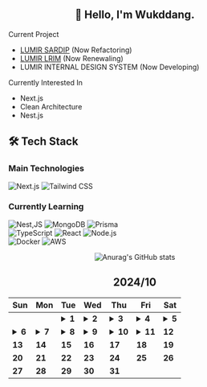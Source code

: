 <div align="center">

## 🙌 Hello, I'm Wukddang.

<div align="left">
  
  Current Project
  - [LUMIR SARDIP](https://sardip.lumir.space) (Now Refactoring) <br />
  - [LUMIR LRIM](https://app.lumir.space/lrim/apply) (Now Renewaling) <br/>
  - LUMIR INTERNAL DESIGN SYSTEM (Now Developing)
  
  Currently Interested In
  - Next.js
  - Clean Architecture
  - Nest.js

## 🛠 Tech Stack

### Main Technologies
![Next.js](https://img.shields.io/badge/-Next.js-000000?style=for-the-badge&logo=next.js&logoColor=white)
![Tailwind CSS](https://img.shields.io/badge/-Tailwind%20CSS-38B2AC?style=for-the-badge&logo=tailwind-css&logoColor=white)

### Currently Learning
![Nest,JS](https://img.shields.io/badge/-Nest.JS-E0234E?style=for-the-badge&logo=nestjs&logoColor=white)
![MongoDB](https://img.shields.io/badge/-MongoDB-47A248?style=for-the-badge&logo=mongodb&logoColor=white)
![Prisma](https://img.shields.io/badge/-Prisma-2D3748?style=for-the-badge&logo=prisma&logoColor=white)
<br/>
![TypeScript](https://img.shields.io/badge/-TypeScript-3178C6?style=for-the-badge&logo=typescript&logoColor=white)
![React](https://img.shields.io/badge/-React-61DAFB?style=for-the-badge&logo=react&logoColor=black)
![Node.js](https://img.shields.io/badge/-Node.js-339933?style=for-the-badge&logo=node.js&logoColor=white)
<br />
![Docker](https://img.shields.io/badge/-Docker-2496ED?style=for-the-badge&logo=docker&logoColor=white)
![AWS](https://img.shields.io/badge/-AWS-232F3E?style=for-the-badge&logo=amazon-web-services&logoColor=white)

</div>

![Anurag's GitHub stats](https://github-readme-stats.vercel.app/api?username=wukdddang&show_icons=true&theme=radical)


<!--CALENDAR-START-->
## 2024/10

| Sun | Mon | Tue | Wed | Thu | Fri | Sat |
| --- | --- | --- | --- | --- | --- | --- |
|     |     | <details><summary>**1**</summary>NextJS: 사내 프로젝트 풀스택 개발중</details> | <details><summary>**2**</summary>NextJS: 사내 프로젝트 풀스택 개발중</details> | <details><summary>**3**</summary>NestJS: 개인 사이드 프로젝트 연습중</details> | <details><summary>**4**</summary>NestJS: 개인 사이드 프로젝트 연습중</details> | <details><summary>**5**</summary>NestJS: 개인 사이드 프로젝트 연습중</details> |
| <details><summary>**6**</summary>NestJS: 개인 사이드 프로젝트 연습중</details> | <details><summary>**7**</summary>SQLD: 노랭이 연습중</details> | <details><summary>**8**</summary>SQLD: 노랭이 연습중</details> | <details><summary>**9**</summary>SQLD: 노랭이 연습중</details> | <details><summary>**10**</summary>SQLD: 노랭이 연습중 + Oracle DB 연습중</details> | <details><summary>**11**</summary>SQLD: 노랭이 연습중 + Oracle DB 연습중</details> | **12** |
| **13** | **14** | **15** | **16** | **17** | **18** | **19** |
| **20** | **21** | **22** | **23** | **24** | **25** | **26** |
| **27** | **28** | **29** | **30** | **31** |

<!--CALENDAR-END-->
